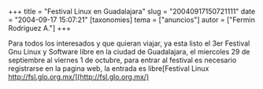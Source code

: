 +++
title = "Festival Linux en Guadalajara"
slug = "20040917150721111"
date = "2004-09-17 15:07:21"
[taxonomies]
tema = ["anuncios"]
autor = ["Fermin Rodriguez A."]
+++

Para todos los interesados y que quieran viajar, ya esta listo el 3er
Festival Gnu Linux y Software libre en la ciudad de Guadalajara, el
miercoles 29 de septiembre al viernes 1 de octubre, para entrar al
festival es necesario registrarse en la pagina web, la entrada es
libre[Festival Linux http://fsl.glo.org.mx/](http://fsl.glo.org.mx/)

